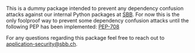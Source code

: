 This is a dummy package intended to prevent any dependency confusion attacks against our internal Python packages at [SBB](https://www.sbb.ch/). For now this is the only foolproof way to prevent some dependency confusion attacks until the following PEP has been implemented: [PEP-708](https://peps.python.org/pep-0708/)

For any questions regarding this package feel free to reach out to <application-security@sbb.ch>.